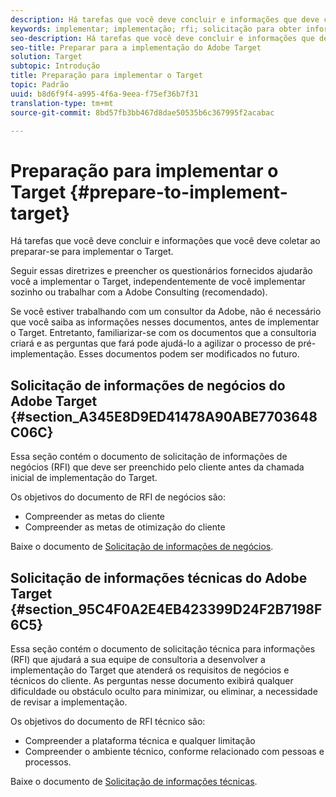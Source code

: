 ```yaml
---
description: Há tarefas que você deve concluir e informações que deve coletar ao preparar-se para implementar o Adobe Target.
keywords: implementar; implementação; rfi; solicitação para obter informações
seo-description: Há tarefas que você deve concluir e informações que deve coletar ao preparar-se para implementar o Adobe Target.
seo-title: Preparar para a implementação do Adobe Target
solution: Target
subtopic: Introdução
title: Preparação para implementar o Target
topic: Padrão
uuid: b8d6f9f4-a995-4f6a-9eea-f75ef36b7f31
translation-type: tm+mt
source-git-commit: 8bd57fb3bb467d8dae50535b6c367995f2acabac

---
```



# Preparação para implementar o Target {#prepare-to-implement-target}

Há tarefas que você deve concluir e informações que você deve coletar ao preparar-se para implementar o Target.

Seguir essas diretrizes e preencher os questionários fornecidos ajudarão você a implementar o Target, independentemente de você implementar sozinho ou trabalhar com a Adobe Consulting (recomendado).

Se você estiver trabalhando com um consultor da Adobe, não é necessário que você saiba as informações nesses documentos, antes de implementar o Target. Entretanto, familiarizar-se com os documentos que a consultoria criará e as perguntas que fará pode ajudá-lo a agilizar o processo de pré-implementação. Esses documentos podem ser modificados no futuro.

## Solicitação de informações de negócios do Adobe Target {#section_A345E8D9ED41478A90ABE7703648C06C}

Essa seção contém o documento de solicitação de informações de negócios (RFI) que deve ser preenchido pelo cliente antes da chamada inicial de implementação do Target.

Os objetivos do documento de RFI de negócios são:

* Compreender as metas do cliente
* Compreender as metas de otimização do cliente

Baixe o documento de [Solicitação de informações de negócios](/help/assets/business-rfi.docx).

## Solicitação de informações técnicas do Adobe Target {#section_95C4F0A2E4EB423399D24F2B7198F6C5}

Essa seção contém o documento de solicitação técnica para informações (RFI) que ajudará a sua equipe de consultoria a desenvolver a implementação do Target que atenderá os requisitos de negócios e técnicos do cliente. As perguntas nesse documento exibirá qualquer dificuldade ou obstáculo oculto para minimizar, ou eliminar, a necessidade de revisar a implementação.

Os objetivos do documento de RFI técnico são:

* Compreender a plataforma técnica e qualquer limitação
* Compreender o ambiente técnico, conforme relacionado com pessoas e processos.

Baixe o documento de [Solicitação de informações técnicas](/help/assets/technical-rfi.docx).
